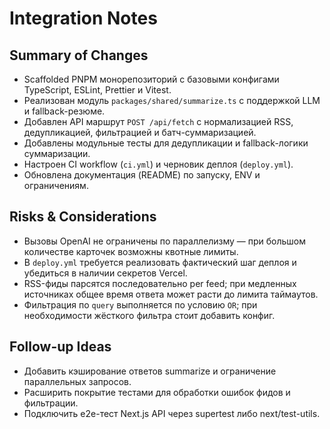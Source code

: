# Integration Notes

## Summary of Changes
- Scaffolded PNPM монорепозиторий с базовыми конфигами TypeScript, ESLint, Prettier и Vitest.
- Реализован модуль `packages/shared/summarize.ts` с поддержкой LLM и fallback-резюме.
- Добавлен API маршрут `POST /api/fetch` с нормализацией RSS, дедупликацией, фильтрацией и батч-суммаризацией.
- Добавлены модульные тесты для дедупликации и fallback-логики суммаризации.
- Настроен CI workflow (`ci.yml`) и черновик деплоя (`deploy.yml`).
- Обновлена документация (README) по запуску, ENV и ограничениям.

## Risks & Considerations
- Вызовы OpenAI не ограничены по параллелизму — при большом количестве карточек возможны квотные лимиты.
- В `deploy.yml` требуется реализовать фактический шаг деплоя и убедиться в наличии секретов Vercel.
- RSS-фиды парсятся последовательно per feed; при медленных источниках общее время ответа может расти до лимита таймаутов.
- Фильтрация по `query` выполняется по условию `OR`; при необходимости жёсткого фильтра стоит добавить конфиг.

## Follow-up Ideas
- Добавить кэширование ответов summarize и ограничение параллельных запросов.
- Расширить покрытие тестами для обработки ошибок фидов и фильтрации.
- Подключить e2e-тест Next.js API через supertest либо next/test-utils.
